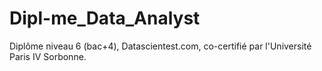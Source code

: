 # Dipl-me_Data_Analyst
Diplôme niveau 6 (bac+4), Datascientest.com, co-certifié par l'Université Paris IV Sorbonne.
